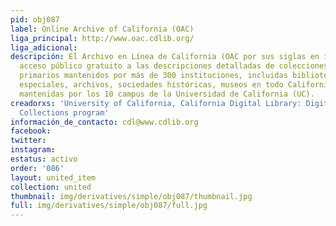 ```yaml
---
pid: obj087
label: Online Archive of California (OAC)
liga_principal: http://www.oac.cdlib.org/
liga_adicional: 
descripción: El Archivo en Línea de California (OAC por sus siglas en inglés) proporciona
  acceso público gratuito a las descripciones detalladas de colecciones de recursos
  primarios mantenidos por más de 300 instituciones, incluidas bibliotecas, colecciones
  especiales, archivos, sociedades históricas, museos en todo California y colecciones
  mantenidas por los 10 campus de la Universidad de California (UC).
creadorxs: 'University of California, California Digital Library: Digital Special
  Collections program'
información_de_contacto: cdl@www.cdlib.org
facebook: 
twitter: 
instagram: 
estatus: activo
order: '086'
layout: united_item
collection: united
thumbnail: img/derivatives/simple/obj087/thumbnail.jpg
full: img/derivatives/simple/obj087/full.jpg
---
```


